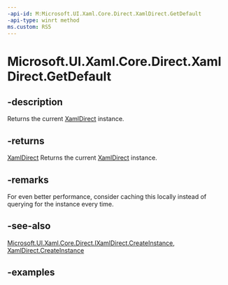 ```yaml
---
-api-id: M:Microsoft.UI.Xaml.Core.Direct.XamlDirect.GetDefault
-api-type: winrt method
ms.custom: RS5
---
```

<!-- Method syntax.
public IXamlDirect XamlDirect.GetDefault()
-->

# Microsoft.UI.Xaml.Core.Direct.XamlDirect.GetDefault

## -description

Returns the current [XamlDirect](xamldirect.md) instance.

## -returns

[XamlDirect](xamldirect.md)
Returns the current [XamlDirect](xamldirect.md) instance.

## -remarks

For even better performance, consider caching this locally instead of querying for the instance every time.

## -see-also

[Microsoft.UI.Xaml.Core.Direct.IXamlDirect.CreateInstance](ixamldirect_createinstance_1778638798.md), [XamlDirect.CreateInstance](/uwp/api/windows.ui.xaml.core.direct.xamldirect.createinstance)

## -examples
